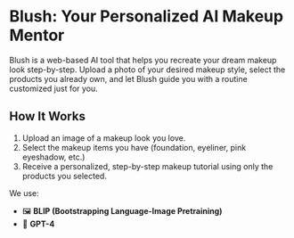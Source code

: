 # Blush: Your Personalized AI Makeup Mentor

Blush is a web-based AI tool that helps you recreate your dream makeup look step-by-step. Upload a photo of your desired makeup style, select the products you already own, and let Blush guide you with a routine customized just for you.

## How It Works

1. Upload an image of a makeup look you love.
2. Select the makeup items you have (foundation, eyeliner, pink eyeshadow, etc.)
3. Receive a personalized, step-by-step makeup tutorial using only the products you selected.

We use:

- 🖼️ **BLIP (Bootstrapping Language-Image Pretraining)** 
- 🤖 **GPT-4**
